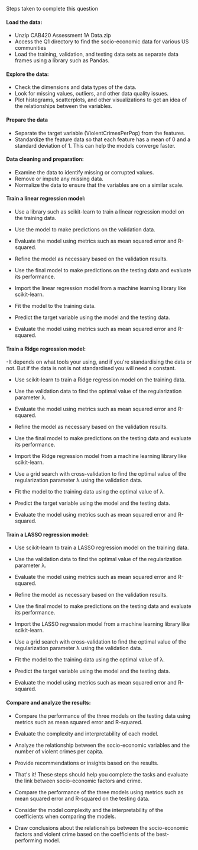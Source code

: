 Steps taken to complete this question

#### Load the data:
- Unzip CAB420 Assessment 1A Data.zip
- Access the Q1 directory to find the socio-economic data for various US communities
- Load the training, validation, and testing data sets as separate data frames using a library such as Pandas.

#### Explore the data:

- Check the dimensions and data types of the data.
- Look for missing values, outliers, and other data quality issues.
- Plot histograms, scatterplots, and other visualizations to get an idea of the relationships between the variables.

#### Prepare the data 
- Separate the target variable (ViolentCrimesPerPop) from the features.
- Standardize the feature data so that each feature has a mean of 0 and a standard deviation of 1. This can help the models converge faster.

#### Data cleaning and preparation:
- Examine the data to identify missing or corrupted values.
- Remove or impute any missing data.
- Normalize the data to ensure that the variables are on a similar scale.

#### Train a linear regression model:
- Use a library such as scikit-learn to train a linear regression model on the training data.
- Use the model to make predictions on the validation data.
- Evaluate the model using metrics such as mean squared error and R-squared.
- Refine the model as necessary based on the validation results.
- Use the final model to make predictions on the testing data and evaluate its performance.

- Import the linear regression model from a machine learning library like scikit-learn.
- Fit the model to the training data.
- Predict the target variable using the model and the testing data.
- Evaluate the model using metrics such as mean squared error and R-squared.

#### Train a Ridge regression model:
-It depends on what tools your using, and if you're standardising the data or not. But if the data is not is not standardised you will need a constant.
- Use scikit-learn to train a Ridge regression model on the training data.
- Use the validation data to find the optimal value of the regularization parameter λ.
- Evaluate the model using metrics such as mean squared error and R-squared.
- Refine the model as necessary based on the validation results.
- Use the final model to make predictions on the testing data and evaluate its performance.

- Import the Ridge regression model from a machine learning library like scikit-learn.
- Use a grid search with cross-validation to find the optimal value of the regularization parameter λ using the validation data.
- Fit the model to the training data using the optimal value of λ.
- Predict the target variable using the model and the testing data.
- Evaluate the model using metrics such as mean squared error and R-squared.

#### Train a LASSO regression model:
- Use scikit-learn to train a LASSO regression model on the training data.
- Use the validation data to find the optimal value of the regularization parameter λ.
- Evaluate the model using metrics such as mean squared error and R-squared.
- Refine the model as necessary based on the validation results.
- Use the final model to make predictions on the testing data and evaluate its performance.

- Import the LASSO regression model from a machine learning library like scikit-learn.
- Use a grid search with cross-validation to find the optimal value of the regularization parameter λ using the validation data.
- Fit the model to the training data using the optimal value of λ.
- Predict the target variable using the model and the testing data.
- Evaluate the model using metrics such as mean squared error and R-squared.

#### Compare and analyze the results:
- Compare the performance of the three models on the testing data using metrics such as mean squared error and R-squared.
- Evaluate the complexity and interpretability of each model.
- Analyze the relationship between the socio-economic variables and the number of violent crimes per capita.
- Provide recommendations or insights based on the results.
- That's it! These steps should help you complete the tasks and evaluate the link between socio-economic factors and crime.

- Compare the performance of the three models using metrics such as mean squared error and R-squared on the testing data.
- Consider the model complexity and the interpretability of the coefficients when comparing the models.
- Draw conclusions about the relationships between the socio-economic factors and violent crime based on the coefficients of the best-performing model.